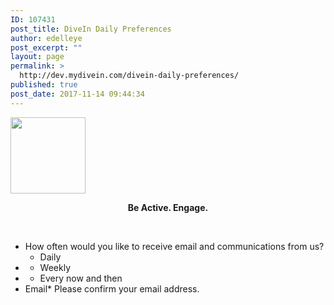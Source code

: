 ```yaml
---
ID: 107431
post_title: DiveIn Daily Preferences
author: edelleye
post_excerpt: ""
layout: page
permalink: >
  http://dev.mydivein.com/divein-daily-preferences/
published: true
post_date: 2017-11-14 09:44:34
---
```

<!--themify_builder_static--><p><img src="https://dev.mydivein.com/wp-content/uploads/2017/11/DiveIn-Badge-Transparent-Smaller-72dpi.png" alt="" width="120" height="122" /></p><p style="text-align: center"><strong>Be Active. Engage.</strong></p><p style="text-align: center"> </p> <form method='post' enctype='multipart/form-data' id='gform_11' action='/wp-cron.php?doing_wp_cron=1510953257.4658269882202148437500'> <ul id='gform_fields_11' class='gform_fields top_label form_sublabel_below description_below'><li id='field_11_1' class='gfield field_sublabel_below field_description_below gfield_visibility_visible'><label class='gfield_label'>How often would you like to receive email and communications from us?</label><ul class='gfield_checkbox' id='input_11_1'><li class='gchoice_11_1_1'>  <label for='choice_11_1_1' id='label_11_1_1'>Daily</label> </li></ul></li><li id='field_11_3' class='gfield field_sublabel_below field_description_below gfield_visibility_visible'><label class='gfield_label'></label><ul class='gfield_checkbox' id='input_11_3'><li class='gchoice_11_3_1'>  <label for='choice_11_3_1' id='label_11_3_1'>Weekly</label> </li></ul></li><li id='field_11_4' class='gfield field_sublabel_below field_description_below gfield_visibility_visible'><label class='gfield_label'></label><ul class='gfield_checkbox' id='input_11_4'><li class='gchoice_11_4_1'>  <label for='choice_11_4_1' id='label_11_4_1'>Every now and then</label> </li></ul></li><li id='field_11_2' class='gfield gfield_contains_required field_sublabel_below field_description_below gfield_visibility_visible'><label class='gfield_label' for='input_11_2'>Email*</label>  Please confirm your email address.</li> </ul>         </form> <p> </p><!--/themify_builder_static-->